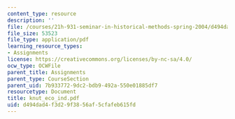 ```yaml
---
content_type: resource
description: ''
file: /courses/21h-931-seminar-in-historical-methods-spring-2004/d494dad4f3d29f3856af5cfafeb615fd_knut_eco_ind.pdf
file_size: 53523
file_type: application/pdf
learning_resource_types:
- Assignments
license: https://creativecommons.org/licenses/by-nc-sa/4.0/
ocw_type: OCWFile
parent_title: Assignments
parent_type: CourseSection
parent_uid: 7b933772-9dc2-bdb9-492a-550e01885df7
resourcetype: Document
title: knut_eco_ind.pdf
uid: d494dad4-f3d2-9f38-56af-5cfafeb615fd
---
```

